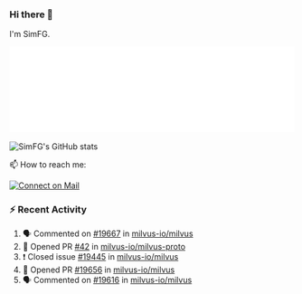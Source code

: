### Hi there 👋

I'm SimFG.

![Metrics](/metrics.plugin.followup.user.svg)

![SimFG's GitHub stats](https://github-readme-stats.vercel.app/api?username=SimFG&show_icons=true&theme=radical&count_private=true)

📫 How to reach me:

[![Connect on Mail](https://img.shields.io/badge/Ask%20me-anything-1abc9c.svg)](mailto:1142838399@qq.com)

### :zap: Recent Activity

<!--START_SECTION:activity-->
1. 🗣 Commented on [#19667](https://github.com/milvus-io/milvus/issues/19667) in [milvus-io/milvus](https://github.com/milvus-io/milvus)
2. 💪 Opened PR [#42](https://github.com/milvus-io/milvus-proto/pull/42) in [milvus-io/milvus-proto](https://github.com/milvus-io/milvus-proto)
3. ❗️ Closed issue [#19445](https://github.com/milvus-io/milvus/issues/19445) in [milvus-io/milvus](https://github.com/milvus-io/milvus)
4. 💪 Opened PR [#19656](https://github.com/milvus-io/milvus/pull/19656) in [milvus-io/milvus](https://github.com/milvus-io/milvus)
5. 🗣 Commented on [#19616](https://github.com/milvus-io/milvus/issues/19616) in [milvus-io/milvus](https://github.com/milvus-io/milvus)
<!--END_SECTION:activity-->


